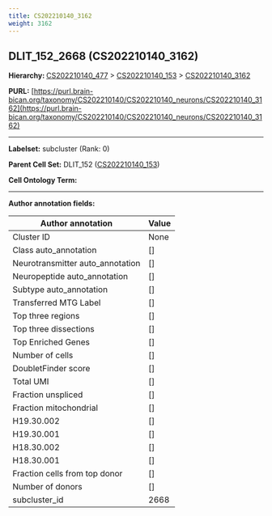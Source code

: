 ```yaml
---
title: CS202210140_3162
weight: 3162
---
```

## DLIT_152_2668 (CS202210140_3162)
<b>Hierarchy: </b>
[CS202210140_477](../CS202210140_477) >
[CS202210140_153](../CS202210140_153) >
[CS202210140_3162](../CS202210140_3162)

**PURL:** [https://purl.brain-bican.org/taxonomy/CS202210140/CS202210140_neurons/CS202210140_3162](https://purl.brain-bican.org/taxonomy/CS202210140/CS202210140_neurons/CS202210140_3162)

---


**Labelset:** subcluster (Rank: 0)

**Parent Cell Set:** DLIT_152 ([CS202210140_153](../CS202210140_153))



**Cell Ontology Term:** 

[MARKER GENES.]: #


---

[TRANSFERRED ANNOTATIONS.]: #


[AUTHOR ANNOTATION FIELDS.]: #


**Author annotation fields:**

| Author annotation | Value |
|-------------------|-------|
|Cluster ID|None|
|Class auto_annotation|[]|
|Neurotransmitter auto_annotation|[]|
|Neuropeptide auto_annotation|[]|
|Subtype auto_annotation|[]|
|Transferred MTG Label|[]|
|Top three regions|[]|
|Top three dissections|[]|
|Top Enriched Genes|[]|
|Number of cells|[]|
|DoubletFinder score|[]|
|Total UMI|[]|
|Fraction unspliced|[]|
|Fraction mitochondrial|[]|
|H19.30.002|[]|
|H19.30.001|[]|
|H18.30.002|[]|
|H18.30.001|[]|
|Fraction cells from top donor|[]|
|Number of donors|[]|
|subcluster_id|2668|
